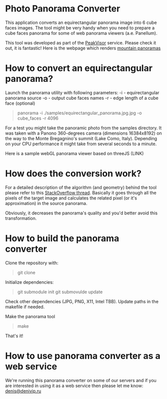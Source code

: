 # Photo Panorama Converter

This application converts an equirectangular panorama image into 6 cube faces images. The tool might be very handy when you need to prepare a cube faces panorama for some of web panorama viewers (a.e. Panellum).

This tool was developed as part of the [PeakVisor](http://peakvisor.com "PeakVisor") service. Please check it out, it is fantastic! Here is the webpage which renders [mountain panoramas](http://peakvisor.com/panorama.html "Mountain Panoramas")

# How to convert an equirectangular panorama?

Launch the panorama utility with following parameters:
-i - equirectangular panorama source
-o - output cube faces names
-r - edge length of a cube face (optional)

> panorama -i ./samples/equirectangular_panorama.jpg.jpg -o cube_faces -r 4096

For a test you might take the panoramic photo from the samples directory. It was taken with a Panono 360-degrees camera (dimensions 16384x8192) on the way to the Monte Bregagnino's summit (Lake Como, Italy). Depending on your CPU performance it might take from several seconds to a minute.

Here is a sample webGL panorama viewer based on threeJS (LINK)

# How does the conversion work?

For a detailed description of the algorithm (and geometry) behind the tool please refer to this [StackOverflow thread](http://stackoverflow.com/questions/29678510/convert-21-equirectangular-panorama-to-cube-map). Basically it goes through all the pixels of the target image and calculates the related pixel (or it's approximation) in the source panorama.

Obviously, it decreases the panorama's quality and you'd better avoid this transformation.

# How to build the panorama converter

Clone the repository with:
> git clone

Initialize dependencies:
> git submodule init
> git submovulde update

Check other dependencies (JPG, PNG, X11, Intel TBB). Update paths in the makefile if needed.

Make the panorama tool
> make

That's it!

# How to use panorama converter as a web service

We're running this panorama converter on some of our servers and if you are interested in using it as a web service then please let me know: denis@denivip.ru
